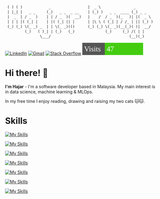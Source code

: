 
```  _   _                                ___                          
 ( ) ( )            _                 |  _ \               _        
 | |_| |   _ _     (_)   _ _  _ __    | (_) )   _ _  ____ (_) _ _   
 |  _  | / _  )    | | / _  )(  __)   |    /  / _  )(_   )| |(  _ \ 
 | | | |( (_| |    | |( (_| || |      | |\ \ ( (_| | / /_ | || (_) )
 (_) (_) \(_ _) _  | | \(_ _)(()      (_) (_) \(_ _)(__(_)( )|  __/ 
         (_)   ( )_| | (_)   (_)              (_)     (_) /( | |    
                \___/                                    (__)(_)    
```

[![LinkedIn](https://img.shields.io/badge/LinkedIn-Hajar-blue?logo=linkedin)](https://my.linkedin.com/in/hajar-razip-a05889193)
[![Gmail](https://img.shields.io/badge/Gmail-hajarrazip@gmail.com-red?logo=gmail)](mailto:hajarrazip@gmail.com)
[![Stack Overflow](https://img.shields.io/badge/Stack%20Overflow-Hajar-orange?logo=stackoverflow)](https://stackoverflow.com/users/12093885/hajar-razip)
![Visits](./visits.svg)

# Hi there! 👋 

**I'm Hajar** - I'm a software developer based in Malaysia. My main interest is in data science, machine learning & MLOps.

In my free time I enjoy reading, drawing and raising my two cats 🐱🐱.

# Skills

[![My Skills](https://skillicons.dev/icons?i=linux,ubuntu,windows)](https://skillicons.dev)

[![My Skills](https://skillicons.dev/icons?i=py,bash,powershell,c,cpp,css,html,js,r,anaconda)](https://skillicons.dev)

[![My Skills](https://skillicons.dev/icons?i=fastapi,flask,postman)](https://skillicons.dev)

[![My Skills](https://skillicons.dev/icons?i=tensorflow,pytorch,opencv,sklearn)](https://skillicons.dev)

[![My Skills](https://skillicons.dev/icons?i=postgres,grafana,prometheus)](https://skillicons.dev)

[![My Skills](https://skillicons.dev/icons?i=docker,azure,git,github,githubactions,gitlab,ansible)](https://skillicons.dev)

[![My Skills](https://skillicons.dev/icons?i=vscode,atom,eclipse,pycharm,vim)](https://skillicons.dev)
